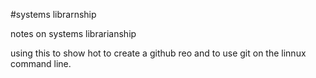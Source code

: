#systems librarnship

notes on systems librarianship

using this to show hot to create a github reo and to use git on the linnux command line.
